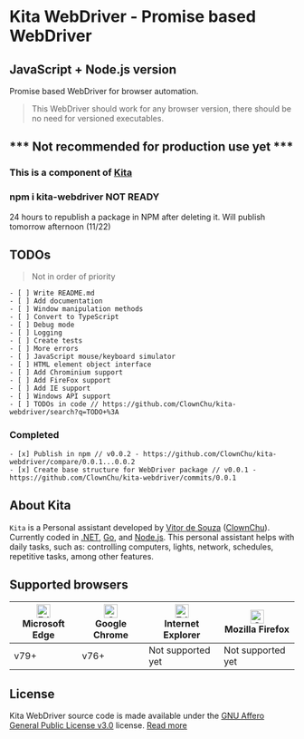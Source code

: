 # Kita WebDriver - Promise based WebDriver
## JavaScript + Node.js version

Promise based WebDriver for browser automation.
> This WebDriver should work for any browser version, there should be no need for versioned executables.

## *** Not recommended for production use yet ***
### This is a component of [Kita](#about-kita)

### npm i kita-webdriver NOT READY
24 hours to republish a package in NPM after deleting it.
Will publish tomorrow afternoon (11/22) 

## TODOs
> Not in order of priority

```objc
- [ ] Write README.md
- [ ] Add documentation
- [ ] Window manipulation methods
- [ ] Convert to TypeScript
- [ ] Debug mode
- [ ] Logging
- [ ] Create tests
- [ ] More errors
- [ ] JavaScript mouse/keyboard simulator
- [ ] HTML element object interface
- [ ] Add Chrominium support
- [ ] Add FireFox support
- [ ] Add IE support
- [ ] Windows API support
- [ ] TODOs in code // https://github.com/ClownChu/kita-webdriver/search?q=TODO+%3A
```

### Completed
```objc
- [x] Publish in npm // v0.0.2 - https://github.com/ClownChu/kita-webdriver/compare/0.0.1...0.0.2
- [x] Create base structure for WebDriver package // v0.0.1 - https://github.com/ClownChu/kita-webdriver/commits/0.0.1
```


## About Kita
`Kita` is a Personal assistant developed by [Vitor de Souza](https://www.linkedin.com/in/vitor-de-souza-software/) ([ClownChu](https://github.com/ClownChu)). Currently coded in [.NET](https://dotnet.microsoft.com/), [Go](https://golang.org/), and [Node.js](https://nodejs.org/). This personal assistant helps with daily tasks, such as: controlling computers, lights, network, schedules, repetitive tasks, among other features.

## Supported browsers
| <img src="https://raw.githubusercontent.com/alrra/browser-logos/master/src/edge/edge_48x48.png" alt="Edge" width="24px" height="24px" /><br/>Microsoft Edge | <img src="https://raw.githubusercontent.com/alrra/browser-logos/master/src/chrome/chrome_48x48.png" alt="Chrome" width="24px" height="24px" /><br/>Google Chrome | <img src="https://raw.githubusercontent.com/alrra/browser-logos/4.1.0/internet-explorer/internet-explorer_48x48.png" alt="Edge" width="24px" height="24px" /><br/>Internet Explorer | <img src="https://raw.githubusercontent.com/alrra/browser-logos/master/src/firefox/firefox_48x48.png" alt="Chrome" width="24px" height="24px" /><br/>Mozilla Firefox | 
| --------- | --------- | --------- | --------- |
| v79+ | v76+ | Not supported yet | Not supported yet |

## License
Kita WebDriver source code is made available under the [GNU Affero General Public License v3.0](https://www.gnu.org/licenses/agpl-3.0.en.html) license. [Read more](https://choosealicense.com/licenses/agpl-3.0/)